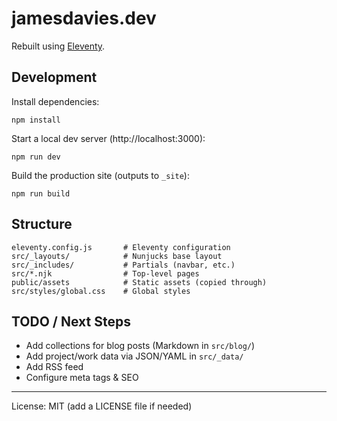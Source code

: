 # jamesdavies.dev

Rebuilt using [Eleventy](https://www.11ty.dev/).

## Development

Install dependencies:

```
npm install
```

Start a local dev server (http://localhost:3000):

```
npm run dev
```

Build the production site (outputs to `_site`):

```
npm run build
```

## Structure

```
eleventy.config.js       # Eleventy configuration
src/_layouts/            # Nunjucks base layout
src/_includes/           # Partials (navbar, etc.)
src/*.njk                # Top-level pages
public/assets            # Static assets (copied through)
src/styles/global.css    # Global styles
```

## TODO / Next Steps

- Add collections for blog posts (Markdown in `src/blog/`)
- Add project/work data via JSON/YAML in `src/_data/`
- Add RSS feed
- Configure meta tags & SEO

---

License: MIT (add a LICENSE file if needed)
